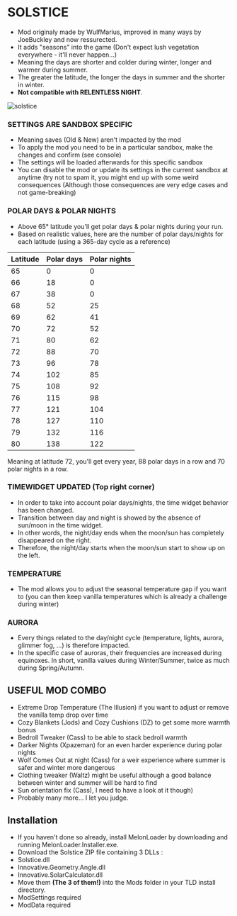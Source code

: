 # SOLSTICE
* Mod originaly made by WulfMarius, improved in many ways by JoeBuckley and now ressurected.
* It adds "seasons" into the game (Don't expect lush vegetation everywhere - it'll never happen...)
* Meaning the days are shorter and colder during winter, longer and warmer during summer.
* The greater the latitude, the longer the days in summer and the shorter in winter.
* **Not compatible with RELENTLESS NIGHT**.

![solstice](https://github.com/RomainDeschampsFR/Solstice/assets/38351288/39e3e8ef-99d8-4c9c-940e-a9344c260c53)
### SETTINGS ARE SANDBOX SPECIFIC
* Meaning saves (Old & New) aren't impacted by the mod
* To apply the mod you need to be in a particular sandbox, make the changes and confirm (see console)
* The settings will be loaded afterwards for this specific sandbox
* You can disable the mod or update its settings in the current sandbox at anytime (try not to spam it, you might end up with some weird consequences (Although those consequences are very edge cases and not game-breaking)

### POLAR DAYS & POLAR NIGHTS
* Above 65° latitude you'll get polar days & polar nights during your run.
* Based on realistic values, here are the number of polar days/nights for each latitude (using a 365-day cycle as a reference)

Latitude	|	Polar days	|	Polar nights
-------	|	-------	|	-------
65	|	0	|	0
66	|	18	|	0
67	|	38	|	0
68	|	52	|	25
69	|	62	|	41
70	|	72	|	52
71	|	80	|	62
72	|	88	|	70
73	|	96	|	78
74	|	102	|	85
75	|	108	|	92
76	|	115	|	98
77	|	121	|	104
78	|	127	|	110
79	|	132	|	116
80	|	138	|	122


Meaning at latitude 72, you'll get every year, 88 polar days in a row and 70 polar nights in a row.

### TIMEWIDGET UPDATED (Top right corner)
* In order to take into account polar days/nights, the time widget behavior has been changed.
* Transition between day and night is showed by the absence of sun/moon in the time widget.
* In other words, the night/day ends when the moon/sun has completely disappeared on the right.
* Therefore, the night/day starts when the moon/sun start to show up on the left.

### TEMPERATURE
* The mod allows you to adjust the seasonal temperature gap if you want to (you can then keep vanilla temperatures which is already a challenge during winter)

### AURORA
* Every things related to the day/night cycle (temperature, lights, aurora, glimmer fog, ...) is therefore impacted.
* In the specific case of auroras, their frequencies are increased during equinoxes. In short, vanilla values during Winter/Summer, twice as much during Spring/Autumn.

## USEFUL MOD COMBO

* Extreme Drop Temperature (The Illusion) if you want to adjust or remove the vanilla temp drop over time
* Cozy Blankets (Jods) and Cozy Cushions (DZ) to get some more warmth bonus
* Bedroll Tweaker (Cass) to be able to stack bedroll warmth
* Darker Nights (Xpazeman) for an even harder experience during polar nights
* Wolf Comes Out at night (Cass) for a weir experience where summer is safer and winter more dangerous
* Clothing tweaker (Waltz) might be useful although a good balance between winter and summer will be hard to find
* Sun orientation fix (Cass), I need to have a look at it though)
* Probably many more... I let you judge.

## Installation

* If you haven't done so already, install MelonLoader by downloading and running MelonLoader.Installer.exe.
* Download the Solstice ZIP file containing 3 DLLs : 
* Solstice.dll
* Innovative.Geometry.Angle.dll
* Innovative.SolarCalculator.dll
* Move them **(The 3 of them!)** into the Mods folder in your TLD install directory.
* ModSettings required
* ModData required
